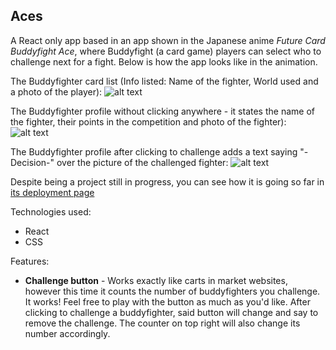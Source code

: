 ## Aces

A React only app based in an app shown in the Japanese anime *Future Card Buddyfight Ace*, where Buddyfight (a card game) players can select who to challenge next for a fight. Below is how the app looks like in the animation.

The Buddyfighter card list (Info listed: Name of the fighter, World used and a photo of the player):
![alt text](https://i.imgur.com/Eg55ThA.png "")

The Buddyfighter profile without clicking anywhere - it states the name of the fighter, their points in the competition and photo of the fighter):
![alt text](https://i.imgur.com/jAD3eau.png "")

The Buddyfighter profile after clicking to challenge adds a text saying "-Decision-" over the picture of the challenged fighter:
![alt text](https://i.imgur.com/Eg55ThA.png "")


Despite being a project still in progress, you can see how it is going so far in [its deployment page](https://buddyaces.netlify.app/)

Technologies used:
* React
* CSS

Features:
* **Challenge button** - Works exactly like carts in market websites, however this time it counts the number of buddyfighters you challenge. It works! Feel free to play with the button as much as you'd like. After clicking to challenge a buddyfighter, said button will change and say to remove the challenge. The counter on top right will also change its number accordingly.
